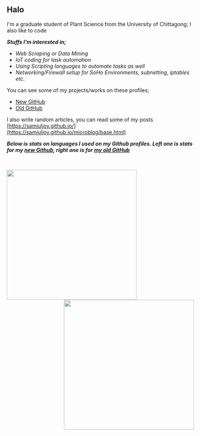 ## Halo

I'm a graduate student of Plant Science from the University of Chittagong; I also like to code

***Stuffs I'm interested in;***

- _Web Scraping or Data Mining_
- _IoT coding for task automation_
- _Using Scripting languages to automate tasks as well_
- _Networking/Firewall setup for SoHo Environments, subnetting, iptables etc._

You can see some of my projects/works on these profiles;

- [New GitHub](https://github.com/samiulahmedjoy?tab=repositories)
- [Old GitHub](https://github.com/samiuljoy?tab=repositories)

I also write random articles, you can read some of my posts [https://samiuljoy.github.io/](https://samiuljoy.github.io/microblog/base.html)

***Below is stats on languages I used on my Github profiles. Left one is stats for my [new Github](https://github.com/samiulahmedjoy), right one is for [my old GitHub](https://github.com/samiuljoy)***

<br>
<p>
    <img align="left" width="350" src="https://camo.githubusercontent.com/3e377f07ec1717a4cef2fe611034878b5bfd1f9e1d71c4e83d9da39b55c4dade/68747470733a2f2f6769746875622d726561646d652d73746174732e76657263656c2e6170702f6170692f746f702d6c616e67732f3f757365726e616d653d73616d69756c61686d65646a6f79266c61796f75743d636f6d70616374" />
    <img align="right" width="350" src="https://camo.githubusercontent.com/8330a57fe9917f17ba7fbd477119611e8f4b9f4e091351bb7743bbd6ba5a5f54/68747470733a2f2f6769746875622d726561646d652d73746174732e76657263656c2e6170702f6170692f746f702d6c616e67732f3f757365726e616d653d73616d69756c6a6f79266c616e67735f636f756e743d3230266c61796f75743d636f6d70616374" />
</p>
